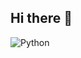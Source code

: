 ## Hi there 👋

![Python](https://img.shields.io/badge/-Python-3776AB?logo=python&logoColor=black)
<!-- ![Top Langs](https://github-readme-stats.vercel.app/api/top-langs/?username=v1nxov&layout=compact)
**v1nxov/v1nxov** is a ✨ _special_ ✨ repository because its `README.md` (this file) appears on your GitHub profile.

Here are some ideas to get you started:

- 🔭 I’m currently working on ...
- 🌱 I’m currently learning ...
- 👯 I’m looking to collaborate on ...
- 🤔 I’m looking for help with ...
- 💬 Ask me about ...
- 📫 How to reach me: ...
- 😄 Pronouns: ...
- ⚡ Fun fact: ...
-->
